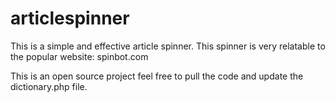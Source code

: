 # articlespinner
This is a simple and effective article spinner. This spinner is very relatable to the popular website: spinbot.com

This is an open source project feel free to pull the code and update the dictionary.php file.
